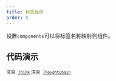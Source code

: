 ```yaml
---
title: 标签组件
order: 5
---
```


设置`components`可以将标签名称映射到组件。

## 代码演示

<!-- prettier-ignore -->
<code src="./demo/supersets/Think/basic.tsx">渲染 [`Think`](https://x.ant.design/components/think-cn)</code>
<code src="./demo/supersets/Think/tool.tsx">渲染 [`ThoughtChain`](https://x.ant.design/components/thought-chain-cn)</code>
